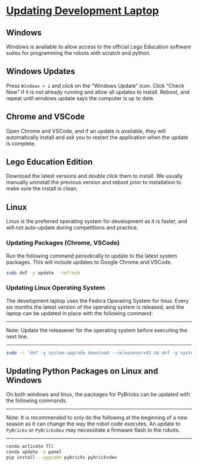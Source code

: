 # [Updating Development Laptop](../README.md)

## Windows

Windows is available to allow access to the official Lego Education software suites for programming the robots with scratch and python.

## Windows Updates

Press `Windows + i` and click on the "Windows Update" icon.  Click "Check Now" if it is not already running and allow all updates to install.  Reboot, and repeat until windows update says the computer is up to date.

## Chrome and VSCode

Open Chrome and VSCode, and if an update is available, they will automatically install and ask you to restart the application when the update is complete.

## Lego Education Edition

Download the latest versions and double click them to install.  We usually manually uninstall the previous version and reboot prior to installation to make sure the install is clean.

## Linux

Linux is the preferred operating system for development as it is faster, and will not auto-update during competitions and practice.

### Updating Packages (Chrome, VSCode)

Run the following command periodically to update to the latest system packages.  This will include updates to Google Chrome and VSCode.

```bash
sudo dnf -y update --refresh
```

### Updating Linux Operating System

The development laptop uses the Fedora Operating System for linux.  Every six months the latest version of the operating system is released, and the laptop can be updated in place with the following command:

---

Note: Update the releasever for the operating system before executing the next line.

---

```bash
sudo -c 'dnf -y system-upgrade download --releasever=42 && dnf -y system-upgrade reboot'
```

## Updating Python Packages on Linux and Windows

On both windows and linux, the packages for PyBricks can be updated with the following commands.

---

Note:  It is recommended to only do the following at the beginning of a new season as it can change the way the robot code executes.  An update to `PyBricks` or `PyBricksDev` may necessitate a firmware flash to the robots.

---

```bash
conda activate fll
conda update -y panel
pip install --upgrade pybricks pybricksdev
```
